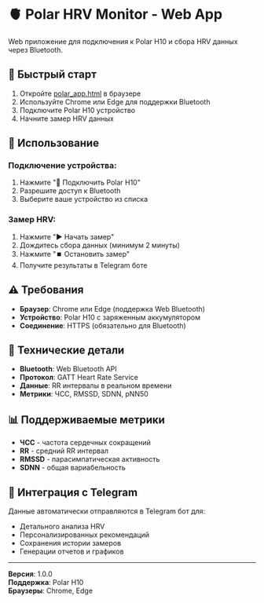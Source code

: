 # 🫀 Polar HRV Monitor - Web App

Web приложение для подключения к Polar H10 и сбора HRV данных через Bluetooth.

## 🚀 Быстрый старт

1. Откройте [polar_app.html](polar_app.html) в браузере
2. Используйте Chrome или Edge для поддержки Bluetooth
3. Подключите Polar H10 устройство
4. Начните замер HRV данных

## 📱 Использование

### Подключение устройства:
1. Нажмите "🔗 Подключить Polar H10"
2. Разрешите доступ к Bluetooth
3. Выберите ваше устройство из списка

### Замер HRV:
1. Нажмите "▶️ Начать замер"
2. Дождитесь сбора данных (минимум 2 минуты)
3. Нажмите "⏹️ Остановить замер"
4. Получите результаты в Telegram боте

## ⚠️ Требования

- **Браузер**: Chrome или Edge (поддержка Web Bluetooth)
- **Устройство**: Polar H10 с заряженным аккумулятором
- **Соединение**: HTTPS (обязательно для Bluetooth)

## 🔧 Технические детали

- **Bluetooth**: Web Bluetooth API
- **Протокол**: GATT Heart Rate Service
- **Данные**: RR интервалы в реальном времени
- **Метрики**: ЧСС, RMSSD, SDNN, pNN50

## 📊 Поддерживаемые метрики

- **ЧСС** - частота сердечных сокращений
- **RR** - средний RR интервал
- **RMSSD** - парасимпатическая активность
- **SDNN** - общая вариабельность

## 🎯 Интеграция с Telegram

Данные автоматически отправляются в Telegram бот для:
- Детального анализа HRV
- Персонализированных рекомендаций
- Сохранения истории замеров
- Генерации отчетов и графиков

---

**Версия**: 1.0.0  
**Поддержка**: Polar H10  
**Браузеры**: Chrome, Edge

